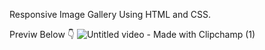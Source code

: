 Responsive Image Gallery Using HTML and CSS.

Previw Below 👇
![Untitled video - Made with Clipchamp (1)](https://github.com/user-attachments/assets/df7b478a-d33b-4bfa-a125-8f9272467279)

